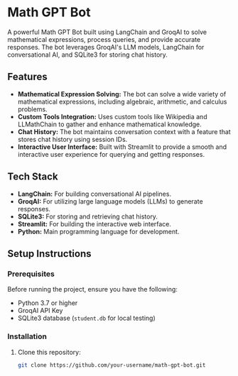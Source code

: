 # Math GPT Bot

A powerful Math GPT Bot built using LangChain and GroqAI to solve mathematical expressions, process queries, and provide accurate responses. The bot leverages GroqAI's LLM models, LangChain for conversational AI, and SQLite3 for storing chat history.

## Features

- **Mathematical Expression Solving:** The bot can solve a wide variety of mathematical expressions, including algebraic, arithmetic, and calculus problems.
- **Custom Tools Integration:** Uses custom tools like Wikipedia and LLMathChain to gather and enhance mathematical knowledge.
- **Chat History:** The bot maintains conversation context with a feature that stores chat history using session IDs.
- **Interactive User Interface:** Built with Streamlit to provide a smooth and interactive user experience for querying and getting responses.

## Tech Stack

- **LangChain:** For building conversational AI pipelines.
- **GroqAI:** For utilizing large language models (LLMs) to generate responses.
- **SQLite3:** For storing and retrieving chat history.
- **Streamlit:** For building the interactive web interface.
- **Python:** Main programming language for development.

## Setup Instructions

### Prerequisites

Before running the project, ensure you have the following:

- Python 3.7 or higher
- GroqAI API Key
- SQLite3 database (`student.db` for local testing)

### Installation

1. Clone this repository:
   ```bash
   git clone https://github.com/your-username/math-gpt-bot.git
